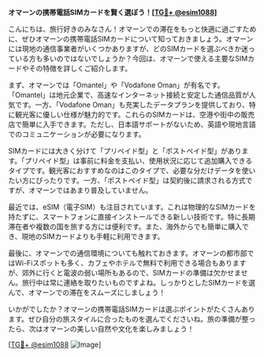 **オマーンの携帯電話SIMカードを賢く選ぼう！[[TG💪+ @esim1088](https://t.me/s/esim1088)]**

こんにちは、旅行好きのみなさん！オマーンでの滞在をもっと快適に過ごすために、ぜひオマーンの携帯電話SIMカードについて知っておきましょう。オマーンには現地の通信事業者がいくつかありますが、どのSIMカードを選ぶべきか迷っている方も多いのではないでしょうか？今回は、オマーンで使える主要なSIMカードやその特徴を詳しくご紹介します。

まず、オマーンでは「Omantel」や「Vodafone Oman」が有名です。「Omantel」は地元企業で、高速なインターネット接続と安定した通信品質が人気です。一方、「Vodafone Oman」も充実したデータプランを提供しており、特に観光客に優しい仕様が魅力的です。これらのSIMカードは、空港や街中の販売店で簡単に入手できます。ただし、日本語サポートがないため、英語や現地言語でのコミュニケーションが必要になります。

SIMカードには大きく分けて「プリペイド型」と「ポストペイド型」があります。「プリペイド型」は事前に料金を支払い、使用状況に応じて追加購入できるタイプです。観光客におすすめなのはこのタイプで、必要な分だけデータを使いたい方にぴったりです。一方、「ポストペイド型」は契約後に請求される方式ですが、オマーンではあまり普及していません。

最近では、eSIM（電子SIM）も注目されています。これは物理的なSIMカードを持たずに、スマートフォンに直接インストールできる新しい技術です。特に長期滞在者や複数の国を旅する方には便利です。また、海外からでも簡単に購入でき、現地のSIMカードよりも手軽に利用できます。

最後に、オマーンでの通信環境についても触れておきます。オマーンの都市部ではWi-Fiスポットも多く、カフェやホテルで無料で利用できる場合もありますが、郊外に行くと電波の弱い場所もあるので、SIMカードの準備は欠かせません。旅行中は常に連絡を取りたいものですよね。しっかりとしたSIMカードを選んで、オマーンでの滞在をスムーズにしましょう！

いかがでしたか？オマーンの携帯電話SIMカードは選ぶポイントがたくさんあります。ぜひ自分の旅スタイルに合ったものを選んでくださいね。旅の準備が整ったら、次はオマーンの美しい自然や文化を楽しみましょう！

[[TG💪+ @esim1088](https://t.me/s/esim1088) ![Image](https://i.postimg.cc/Y0z9fWf4/image.png)]